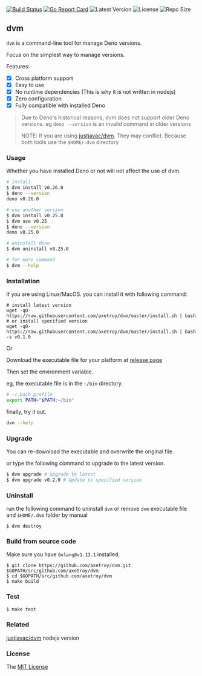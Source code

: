 [![Build Status](https://github.com/axetroy/dvm/workflows/test/badge.svg)](https://github.com/axetroy/dvm/actions)
[![Go Report Card](https://goreportcard.com/badge/github.com/axetroy/dvm)](https://goreportcard.com/report/github.com/axetroy/dvm)
![Latest Version](https://img.shields.io/github/v/release/axetroy/dvm.svg)
![License](https://img.shields.io/github/license/axetroy/dvm.svg)
![Repo Size](https://img.shields.io/github/repo-size/axetroy/dvm.svg)

## dvm

`dvm` is a command-line tool for manage Deno versions.

Focus on the simplest way to manage versions.

Features:

- [x] Cross platform support
- [x] Easy to use
- [x] No runtime dependencies (This is why it is not written in nodejs)
- [x] Zero configuration
- [x] Fully compatible with installed Deno

> Due to Deno's historical reasons, dvm does not support older Deno versions. 
> eg `deno --version` is an invalid command in older versions
>
> NOTE: If you are using [justjavac/dvm](https://github.com/justjavac/dvm). They may conflict.
> Because both tools use the `$HOME/.dvm` directory

### Usage

Whether you have installed Deno or not will not affect the use of dvm.

```bash
# install
$ dvm install v0.26.0
$ deno --version
deno v0.26.0

# use another version
$ dvm install v0.25.0
$ dvm use v0.25
$ deno --version
deno v0.25.0

# uninstall deno
$ dvm uninstall v0.25.0

# for more command
$ dvm --help
```

### Installation

If you are using Linux/MacOS. you can install it with following command:

```shell
# install latest version
wget -qO- https://raw.githubusercontent.com/axetroy/dvm/master/install.sh | bash
# or install specified version
wget -qO- https://raw.githubusercontent.com/axetroy/dvm/master/install.sh | bash -s v0.1.0
```

Or

Download the executable file for your platform at [release page](https://github.com/axetroy/dvm/releases)

Then set the environment variable.

eg, the executable file is in the `~/bin` directory.

```bash
# ~/.bash_profile
export PATH="$PATH:~/bin"
```

finally, try it out.

```bash
dvm --help
```

### Upgrade

You can re-download the executable and overwrite the original file.

or type the following command to upgrade to the latest version.

```bash
$ dvm upgrade # upgrade to latest
$ dvm upgrade v0.2.0 # Update to specified version
```

### Uninstall

run the following command to uninstall `dvm` or remove `dvm` executable file and `$HOME/.dvm` folder by manual

```shell
$ dvm destroy
```

### Build from source code

Make sure you have `Golang@v1.13.1` installed.

```shell
$ git clone https://github.com/axetroy/dvm.git $GOPATH/src/github.com/axetroy/dvm
$ cd $GOPATH/src/github.com/axetroy/dvm
$ make build
```

### Test

```bash
$ make test
```

### Related

[justjavac/dvm](https://github.com/justjavac/dvm) nodejs  version

### License

The [MIT License](LICENSE)